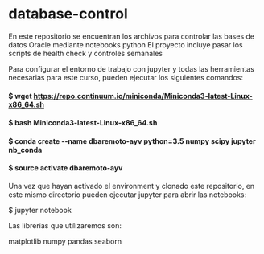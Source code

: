 # database-control
En este repositorio se encuentran los archivos para controlar las bases de datos Oracle mediante notebooks python
El proyecto incluye pasar los scripts de health check y controles semanales


Para configurar el entorno de trabajo con jupyter y todas las herramientas necesarias para este curso, pueden ejecutar los siguientes comandos:

#### $ wget https://repo.continuum.io/miniconda/Miniconda3-latest-Linux-x86_64.sh

#### $ bash Miniconda3-latest-Linux-x86_64.sh

#### $ conda create --name dbaremoto-ayv python=3.5 numpy scipy jupyter nb_conda

#### $ source activate dbaremoto-ayv

Una vez que hayan activado el environment y clonado este repositorio, en este mismo directorio pueden ejecutar jupyter para abrir las notebooks:

$ jupyter notebook

Las librerías que utilizaremos son:

matplotlib
numpy
pandas
seaborn
